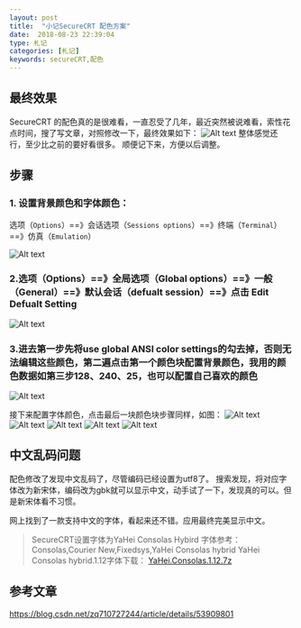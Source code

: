 ```yaml
---
layout: post
title:  "小记SecureCRT 配色方案"
date:  2018-08-23 22:39:04
type: 札记
categories: [札记]
keywords: secureCRT,配色
---
```



## 最终效果
SecureCRT 的配色真的是很难看，一直忍受了几年，最近突然被说难看，索性花点时间，搜了写文章，对照修改一下，最终效果如下：
![Alt text](./images/1534991196253.png)
整体感觉还行，至少比之前的要好看很多。
顺便记下来，方便以后调整。

## 步骤
### 1. 设置背景颜色和字体颜色： 
选项（`Options`）==》会话选项（`Sessions options`）==》终端（`Terminal`）==》仿真（`Emulation`） 

![Alt text](./images/1534991693552.png)

### 2.选项（Options）==》全局选项（Global options）==》一般（General）==》默认会话（defualt session）==》点击 Edit Defualt Setting 

![Alt text](./images/1534991765619.png)

### 3.进去第一步先将use global ANSI color settings的勾去掉，否则无法编辑这些颜色，第二遍点击第一个颜色块配置背景颜色，我用的颜色数据如第三步128、240、25，也可以配置自己喜欢的颜色 
![Alt text](./images/1534991790841.png)

接下来配置字体颜色，点击最后一块颜色块步骤同样，如图： 
![Alt text](./images/1534991808218.png)
![Alt text](./images/1534991825924.png)
![Alt text](./images/1534991834618.png)
![Alt text](./images/1534991842702.png)
![Alt text](./images/1534991924431.png)


## 中文乱码问题
配色修改了发现中文乱码了，尽管编码已经设置为utf8了。
搜索发现，将对应字体改为新宋体，编码改为gbk就可以显示中文，动手试了一下，发现真的可以。但是新宋体看不习惯。

网上找到了一款支持中文的字体，看起来还不错。应用最终完美显示中文。

>SecureCRT设置字体为YaHei Consolas Hybird
字体参考：Consolas,Courier New,Fixedsys,YaHei Consolas hybrid
YaHei Consolas hybrid.1.12字体下载：
[YaHei.Consolas.1.12.7z](http://xstarcd.github.io/wiki/files/YaHei.Consolas.1.12.7z)

## 参考文章
https://blog.csdn.net/zq710727244/article/details/53909801